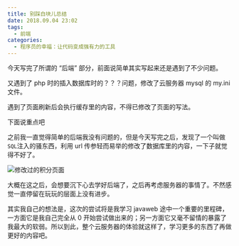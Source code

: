 ```yaml
---
title: 别踩白块儿总结
date: 2018.09.04 23:02
tags:
  - 前端
categories:
  - 程序员的幸福：让代码变成强有力的工具
---
```


今天写完了所谓的 “后端” 部分，前面说简单其实写起来还是遇到了不少问题。

又遇到了 php 时的插入数据库时的？？？问题，修改了云服务器 mysql 的 my.ini 文件。

遇到了页面刷新后会执行缓存里的内容，不得已修改了页面的写法。

下面说重点吧

之前我一直觉得简单的后端我没有问题的，但是今天写完之后，发现了一个叫做`SQL`注入的骚东西，利用 url 传参轻而易举的修改了数据库里的内容，一下子就觉得不好了。

![修改过的积分页面](./images/bie-cai-bai-kuai-er-zong-jie/1.png)


大概在这之后，会想要沉下心去学好后端了，之后再考虑服务器的事情了。不然感觉一直停留在玩玩的层面上没有进步。

其实我自己的想法是，这次的尝试将是我学习 javaweb 途中一个重要的里程碑，一方面它是我自己完全从 0 开始尝试做出来的；另一方面它又毫不留情的暴露了我最大的软弱。所以到此，整个云服务器的体验就这样了，学习更多的东西了再做更好的内容吧。
